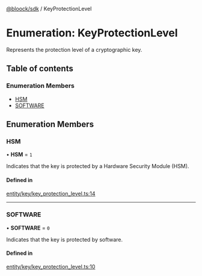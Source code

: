 [@bloock/sdk](../index.md) / KeyProtectionLevel

# Enumeration: KeyProtectionLevel

Represents the protection level of a cryptographic key.

## Table of contents

### Enumeration Members

- [HSM](KeyProtectionLevel-1.md#hsm)
- [SOFTWARE](KeyProtectionLevel-1.md#software)

## Enumeration Members

### HSM

• **HSM** = ``1``

Indicates that the key is protected by a Hardware Security Module (HSM).

#### Defined in

[entity/key/key_protection_level.ts:14](https://github.com/bloock/bloock-sdk/blob/b0d86bb/languages/js/src/entity/key/key_protection_level.ts#L14)

___

### SOFTWARE

• **SOFTWARE** = ``0``

Indicates that the key is protected by software.

#### Defined in

[entity/key/key_protection_level.ts:10](https://github.com/bloock/bloock-sdk/blob/b0d86bb/languages/js/src/entity/key/key_protection_level.ts#L10)
